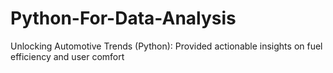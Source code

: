 # Python-For-Data-Analysis
Unlocking Automotive Trends (Python): Provided actionable insights on fuel efficiency and user comfort
